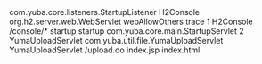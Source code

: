 



<listener>
  <listener-class>com.yuba.core.listeners.StartupListener</listener-class>
</listener>

<servlet>
  <servlet-name>H2Console</servlet-name>
  <servlet-class>org.h2.server.web.WebServlet</servlet-class>
  <init-param>
    <param-name>webAllowOthers</param-name>
    <param-value></param-value>
  </init-param>
  <init-param>
    <param-name>trace</param-name>
    <param-value></param-value>
  </init-param>
  <load-on-startup>1</load-on-startup>
</servlet>
<servlet-mapping>
  <servlet-name>H2Console</servlet-name>
  <url-pattern>/console/*</url-pattern>
</servlet-mapping>

<servlet>
  <description>startup</description>
  <servlet-name>startup</servlet-name>
  <servlet-class>com.yuba.core.main.StartupServlet</servlet-class>
  <load-on-startup>2</load-on-startup>
</servlet>

<servlet>
  <servlet-name>YumaUploadServlet</servlet-name>
  <servlet-class>com.yuba.util.file.YumaUploadServlet</servlet-class>
</servlet>
<servlet-mapping>
  <servlet-name>YumaUploadServlet</servlet-name>
  <url-pattern>/upload.do</url-pattern>
</servlet-mapping>

<welcome-file-list>
  <welcome-file>index.jsp</welcome-file>
  <welcome-file>index.html</welcome-file>
</welcome-file-list>